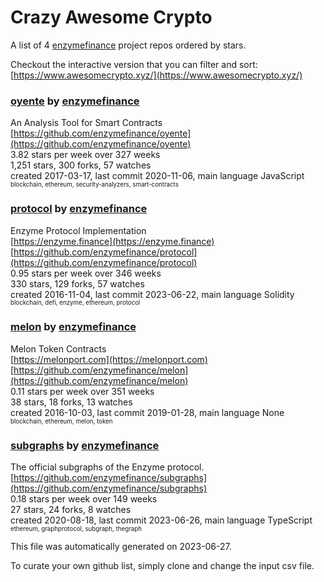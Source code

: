 # Crazy Awesome Crypto
A list of 4 [enzymefinance](https://github.com/enzymefinance) project repos ordered by stars.  

Checkout the interactive version that you can filter and sort: 
[https://www.awesomecrypto.xyz/](https://www.awesomecrypto.xyz/)  


### [oyente](https://github.com/enzymefinance/oyente) by [enzymefinance](https://github.com/enzymefinance)  
 An Analysis Tool for Smart Contracts   
[https://github.com/enzymefinance/oyente](https://github.com/enzymefinance/oyente)  
3.82 stars per week over 327 weeks  
1,251 stars, 300 forks, 57 watches  
created 2017-03-17, last commit 2020-11-06, main language JavaScript  
<sub><sup>blockchain, ethereum, security-analyzers, smart-contracts</sup></sub>


### [protocol](https://github.com/enzymefinance/protocol) by [enzymefinance](https://github.com/enzymefinance)  
Enzyme Protocol Implementation  
[https://enzyme.finance](https://enzyme.finance)  
[https://github.com/enzymefinance/protocol](https://github.com/enzymefinance/protocol)  
0.95 stars per week over 346 weeks  
330 stars, 129 forks, 57 watches  
created 2016-11-04, last commit 2023-06-22, main language Solidity  
<sub><sup>blockchain, defi, enzyme, ethereum, protocol</sup></sub>


### [melon](https://github.com/enzymefinance/melon) by [enzymefinance](https://github.com/enzymefinance)  
 Melon Token Contracts   
[https://melonport.com](https://melonport.com)  
[https://github.com/enzymefinance/melon](https://github.com/enzymefinance/melon)  
0.11 stars per week over 351 weeks  
38 stars, 18 forks, 13 watches  
created 2016-10-03, last commit 2019-01-28, main language None  
<sub><sup>blockchain, ethereum, melon, token</sup></sub>


### [subgraphs](https://github.com/enzymefinance/subgraphs) by [enzymefinance](https://github.com/enzymefinance)  
The official subgraphs of the Enzyme protocol.  
[https://github.com/enzymefinance/subgraphs](https://github.com/enzymefinance/subgraphs)  
0.18 stars per week over 149 weeks  
27 stars, 24 forks, 8 watches  
created 2020-08-18, last commit 2023-06-26, main language TypeScript  
<sub><sup>ethereum, graphprotocol, subgraph, thegraph</sup></sub>


This file was automatically generated on 2023-06-27.  

To curate your own github list, simply clone and change the input csv file.  